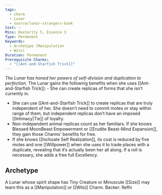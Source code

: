 ```yaml
---
tags:
  - charm
  - Lunar
  - source/lunar-strangers-book
Cost: —
Mins: Dexterity 5, Essence 3
Type: Permanent
Keywords:
  - Archetype (Manipulation
  - Wits)
Duration: Permanent
Prerequisite Charms:
  - "[[Ant-and-Starfish Trick]]"
---
```

*The Lunar has honed her powers of self-division and duplication to perfection.*
The Lunar gains the following benefits when she uses [[Ant-and-Starfish Trick]]:  - She can create replicas of forms that she isn’t currently in.
 - She can use [[Ant-and-Starfish Trick]] to create replicas that are truly independent of her. She doesn’t need to commit motes or stay within range of them, but independent replicas don’t have an imposed [[Intimacy|Tie]] of loyalty.
 - Non-independent animal replicas count as her familiars. If she knows Blessed MoonBeast Empowerment or [[Erudite Beast-Mind Expansion]], they gain those Charms’ benefits for free.
 - If she knows [[Inchoate Self Realization]], its cost is reduced by five motes and one [[Willpower]] when she uses it to trade places with a duplicate, revealing that it’s actually been her all along. If a roll is necessary, she adds a free full Excellency.

## Archetype 
A Lunar whose spirit shape has Tiny Creature or Minuscule [[Size]] may learn this as a [[Manipulation]] or [[Wits]] Charm.
Backer: Refhi